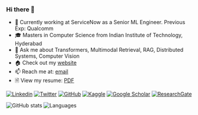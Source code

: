 ### Hi there 👋
- 🔭 Currently working at ServiceNow as a Senior ML Engineer. Previous Exp: Qualcomm
- 🎓 Masters in Computer Science from Indian Institute of Technology, Hyderabad
- 💬 Ask me about Transformers, Multimodal Retrieval, RAG, Distributed Systems, Computer Vision
- 🏠 Check out my [website](https://svdesai.github.io)
- 📫 Reach me at: [email](mailto:saivikas3@gmail.com)
- 🗎 View my resume: [PDF](https://svdesai.github.io/files/vikas_desai_cv.pdf)

[![Linkedin](https://img.shields.io/badge/-LinkedIn-306EA8?style=flat&logo=Linkedin&logoColor=white&link=https://www.linkedin.com/in/sai-vikas-desai/)](https://www.linkedin.com/in/sai-vikas-desai/) 
[![Twitter](https://img.shields.io/badge/-Twitter-4B9AE5?style=flat&logo=Twitter&logoColor=white&link=https://www.twitter.com/end_duality_gap)](https://www.twitter.com/end_duality_gap)
[![GitHub](https://img.shields.io/badge/-GitHub-2F2F2F?style=flat&logo=github&logoColor=white&link=https://www.github.com/svdesai)](https://www.github.com/svdesai)
[![Kaggle](https://img.shields.io/badge/-Kaggle-5DB0DB?style=flat&logo=Kaggle&logoColor=white&link=https://www.kaggle.com/svdesai)](https://www.kaggle.com/svdesai)
[![Google Scholar](https://img.shields.io/badge/-Google_Scholar-676767?style=flat&logo=google-scholar&logoColor=white&link=https://scholar.google.com/citations?user=F7QgxfAAAAAJ&amp;hl=en)](https://scholar.google.com/citations?user=F7QgxfAAAAAJ&amp;hl=en)
[![ResearchGate](https://img.shields.io/badge/-ResearchGate-59C3B5?style=flat&logo=researchgate&logoColor=white&link=https://www.researchgate.net/profile/Sai-Vikas-Desai)](https://www.researchgate.net/profile/Sai-Vikas-Desai)

![GitHub stats](https://github-readme-stats.vercel.app/api?username=svdesai&show_icons=true&count_private=true&theme=algolia&hide_rank=true&custom_title=GitHub%20Stats&include_all_commits=true&hide=issues&hide_title=true)
![Languages](https://github-readme-stats.vercel.app/api/top-langs/?username=svdesai&layout=compact&hide=jupyter%20notebook&theme=algolia&custom_title=Top%20Languages&langs_count=4)
